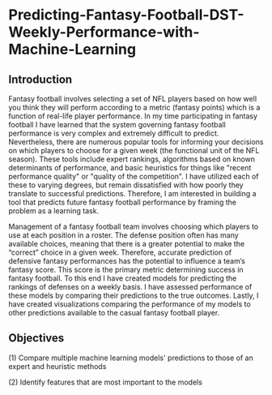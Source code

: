 # Predicting-Fantasy-Football-DST-Weekly-Performance-with-Machine-Learning

## Introduction
Fantasy football involves selecting a set of NFL players based on how well you think they will perform according to a metric (fantasy points) which is a function of real-life player performance. In my time participating in fantasy football I have learned that the system governing fantasy football performance is very complex and extremely difficult to predict. Nevertheless, there are numerous popular tools for informing your decisions on which players to choose for a given week (the functional unit of the NFL season). These tools include expert rankings, algorithms based on known determinants of performance, and basic heuristics for things like "recent performance quality" or "quality of the competition". I have utilized each of these to varying degrees, but remain dissatisfied with how poorly they translate to successful predictions. Therefore, I am interested in building a tool that predicts future fantasy football performance by framing the problem as a learning task.

Management of a fantasy football team involves choosing which players to use at each position in a roster. The defense position often has many available choices, meaning that there is a greater potential to make the “correct” choice in a given week. Therefore, accurate prediction of defensive fantasy performances has the potential to influence a team’s fantasy score. This score is the primary metric determining success in fantasy football. To this end I have created models for predicting the rankings of defenses on a weekly basis. I have assessed performance of these models by comparing their predictions to the true outcomes. Lastly, I have created visualizations comparing the performance of my models to other predictions available to the casual fantasy football player. 

## Objectives

(1) Compare multiple machine learning models' predictions to those of an expert and heuristic methods

(2) Identify features that are most important to the models
